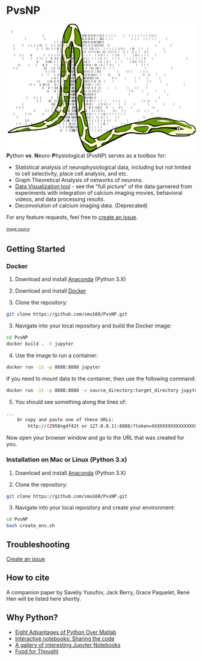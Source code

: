 PvsNP
=======
<img src="python_action_potential.png" width="500" align="right">

<b>P</b>ython <b>vs</b>. <b>N</b>euro-<b>P</b>hysiological (PvsNP) serves as a toolbox for:
* Statistical analysis of neurophysiological data, including but not limited to cell selectivity, place cell analysis, and etc.
* Graph Theoretical Analysis of networks of neurons.
* [Data Visualization tool](https://github.com/smu160/PvsNP/tree/master/gui) - see the "full picture" of the data garnered from experiments with integration of calcium imaging movies, behavioral videos, and data processing results.
* Deconvolution of calcium imaging data. (Deprecated)

For any feature requests, feel free to [create an issue](https://help.github.com/articles/creating-an-issue/).

<sub><sup>[image source](https://github.com/nipy/nipy-artwork/blob/master/pics/python_action_potential.svg)</sup></sub>

## Getting Started

### Docker

1. Download and install [Anaconda](https://docs.anaconda.com/anaconda/install/) (Python 3.X)

2. Download and install [Docker](https://www.docker.com/get-started)

3. Clone the repository:
```bash
git clone https://github.com/smu160/PvsNP.git
```

3. Navigate into your local repository and build the Docker image:
```bash
cd PvsNP
docker build . -t jupyter
```

4. Use the image to run a container:
```bash
docker run -it -p 8888:8888 jupyter
```

If you need to mount data to the container, then use the following command:
```bash
docker run -it -p 8888:8888 -v source_directory:target_directory jupyter
```

5. You should see something along the lines of:
```bash
...
    Or copy and paste one of these URLs:
        http://(2958ngdf42t or 127.0.0.1):8888/?token=XXXXXXXXXXXXXXXXXXXXXXXXXXXXXXXXXXXXXXXXX
```

Now open your browser window and go to the URL that was created for you.

### Installation on Mac or Linux (Python 3.x)

1. Download and install [Anaconda](https://docs.anaconda.com/anaconda/install/) (Python 3.X)

2. Clone the repository:
```bash
git clone https://github.com/smu160/PvsNP.git
```

3. Navigate into your local repository and create your environment:
```bash
cd PvsNP
bash create_env.sh
```

## Troubleshooting

[Create an issue](https://help.github.com/articles/creating-an-issue/)

## How to cite

A companion paper by Saveliy Yusufov, Jack Berry, Grace Paquelet, René Hen will be listed here shortly.

## Why Python?
- [Eight Advantages of Python Over Matlab](http://phillipmfeldman.org/Python/Advantages_of_Python_Over_Matlab.html)
- [Interactive notebooks: Sharing the code](https://www.nature.com/news/interactive-notebooks-sharing-the-code-1.16261)
- [A gallery of interesting Jupyter Notebooks](https://github.com/jupyter/jupyter/wiki/A-gallery-of-interesting-Jupyter-Notebooks)
- [Food for Thought](https://www.theatlantic.com/science/archive/2018/04/the-scientific-paper-is-obsolete/556676/)

